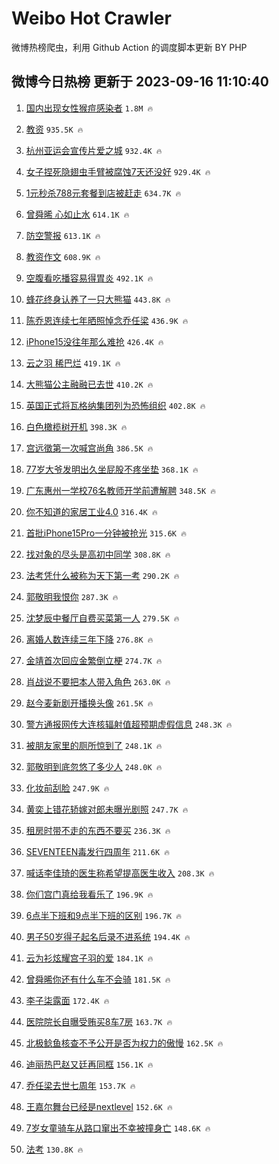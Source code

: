 # Weibo Hot Crawler 



微博热榜爬虫，利用 Github Action 的调度脚本更新 BY PHP 


## 微博今日热榜 更新于 2023-09-16 11:10:40 
1. [国内出现女性猴痘感染者](https://s.weibo.com/weibo?q=%23%E5%9B%BD%E5%86%85%E5%87%BA%E7%8E%B0%E5%A5%B3%E6%80%A7%E7%8C%B4%E7%97%98%E6%84%9F%E6%9F%93%E8%80%85%23&t=31&band_rank=1&Refer=top) `1.8M 🔥` 

1. [教资](https://s.weibo.com/weibo?q=%E6%95%99%E8%B5%84&t=31&band_rank=2&Refer=top) `935.5K 🔥` 

1. [杭州亚运会宣传片爱之城](https://s.weibo.com/weibo?q=%23%E6%9D%AD%E5%B7%9E%E4%BA%9A%E8%BF%90%E4%BC%9A%E5%AE%A3%E4%BC%A0%E7%89%87%E7%88%B1%E4%B9%8B%E5%9F%8E%23&t=31&band_rank=3&Refer=top) `932.4K 🔥` 

1. [女子捏死隐翅虫手臂被腐蚀7天还没好](https://s.weibo.com/weibo?q=%23%E5%A5%B3%E5%AD%90%E6%8D%8F%E6%AD%BB%E9%9A%90%E7%BF%85%E8%99%AB%E6%89%8B%E8%87%82%E8%A2%AB%E8%85%90%E8%9A%807%E5%A4%A9%E8%BF%98%E6%B2%A1%E5%A5%BD%23&t=31&band_rank=4&Refer=top) `929.4K 🔥` 

1. [1元秒杀788元套餐到店被赶走](https://s.weibo.com/weibo?q=%231%E5%85%83%E7%A7%92%E6%9D%80788%E5%85%83%E5%A5%97%E9%A4%90%E5%88%B0%E5%BA%97%E8%A2%AB%E8%B5%B6%E8%B5%B0%23&t=31&band_rank=5&Refer=top) `634.7K 🔥` 

1. [曾舜晞 心如止水](https://s.weibo.com/weibo?q=%E6%9B%BE%E8%88%9C%E6%99%9E%20%E5%BF%83%E5%A6%82%E6%AD%A2%E6%B0%B4&t=31&band_rank=6&Refer=top) `614.1K 🔥` 

1. [防空警报](https://s.weibo.com/weibo?q=%23%E9%98%B2%E7%A9%BA%E8%AD%A6%E6%8A%A5%23&t=31&band_rank=7&Refer=top) `613.1K 🔥` 

1. [教资作文](https://s.weibo.com/weibo?q=%E6%95%99%E8%B5%84%E4%BD%9C%E6%96%87&t=31&band_rank=8&Refer=top) `608.9K 🔥` 

1. [空腹看吃播容易得胃炎](https://s.weibo.com/weibo?q=%E7%A9%BA%E8%85%B9%E7%9C%8B%E5%90%83%E6%92%AD%E5%AE%B9%E6%98%93%E5%BE%97%E8%83%83%E7%82%8E&t=31&band_rank=9&Refer=top) `492.1K 🔥` 

1. [蜂花终身认养了一只大熊猫](https://s.weibo.com/weibo?q=%23%E8%9C%82%E8%8A%B1%E7%BB%88%E8%BA%AB%E8%AE%A4%E5%85%BB%E4%BA%86%E4%B8%80%E5%8F%AA%E5%A4%A7%E7%86%8A%E7%8C%AB%23&t=31&band_rank=10&Refer=top) `443.8K 🔥` 

1. [陈乔恩连续七年晒照悼念乔任梁](https://s.weibo.com/weibo?q=%23%E9%99%88%E4%B9%94%E6%81%A9%E8%BF%9E%E7%BB%AD%E4%B8%83%E5%B9%B4%E6%99%92%E7%85%A7%E6%82%BC%E5%BF%B5%E4%B9%94%E4%BB%BB%E6%A2%81%23&t=31&band_rank=11&Refer=top) `436.9K 🔥` 

1. [iPhone15没往年那么难抢](https://s.weibo.com/weibo?q=%23iPhone15%E6%B2%A1%E5%BE%80%E5%B9%B4%E9%82%A3%E4%B9%88%E9%9A%BE%E6%8A%A2%23&t=31&band_rank=12&Refer=top) `426.4K 🔥` 

1. [云之羽 稀巴烂](https://s.weibo.com/weibo?q=%E4%BA%91%E4%B9%8B%E7%BE%BD%20%E7%A8%80%E5%B7%B4%E7%83%82&t=31&band_rank=13&Refer=top) `419.1K 🔥` 

1. [大熊猫公主融融已去世](https://s.weibo.com/weibo?q=%23%E5%A4%A7%E7%86%8A%E7%8C%AB%E5%85%AC%E4%B8%BB%E8%9E%8D%E8%9E%8D%E5%B7%B2%E5%8E%BB%E4%B8%96%23&t=31&band_rank=14&Refer=top) `410.2K 🔥` 

1. [英国正式将瓦格纳集团列为恐怖组织](https://s.weibo.com/weibo?q=%23%E8%8B%B1%E5%9B%BD%E6%AD%A3%E5%BC%8F%E5%B0%86%E7%93%A6%E6%A0%BC%E7%BA%B3%E9%9B%86%E5%9B%A2%E5%88%97%E4%B8%BA%E6%81%90%E6%80%96%E7%BB%84%E7%BB%87%23&t=31&band_rank=15&Refer=top) `402.8K 🔥` 

1. [白色橄榄树开机](https://s.weibo.com/weibo?q=%E7%99%BD%E8%89%B2%E6%A9%84%E6%A6%84%E6%A0%91%E5%BC%80%E6%9C%BA&t=31&band_rank=16&Refer=top) `398.3K 🔥` 

1. [宫远徵第一次喊宫尚角](https://s.weibo.com/weibo?q=%E5%AE%AB%E8%BF%9C%E5%BE%B5%E7%AC%AC%E4%B8%80%E6%AC%A1%E5%96%8A%E5%AE%AB%E5%B0%9A%E8%A7%92&t=31&band_rank=17&Refer=top) `386.5K 🔥` 

1. [77岁大爷发明出久坐屁股不疼坐垫](https://s.weibo.com/weibo?q=%2377%E5%B2%81%E5%A4%A7%E7%88%B7%E5%8F%91%E6%98%8E%E5%87%BA%E4%B9%85%E5%9D%90%E5%B1%81%E8%82%A1%E4%B8%8D%E7%96%BC%E5%9D%90%E5%9E%AB%23&t=31&band_rank=18&Refer=top) `368.1K 🔥` 

1. [广东惠州一学校76名教师开学前遭解聘](https://s.weibo.com/weibo?q=%23%E5%B9%BF%E4%B8%9C%E6%83%A0%E5%B7%9E%E4%B8%80%E5%AD%A6%E6%A0%A176%E5%90%8D%E6%95%99%E5%B8%88%E5%BC%80%E5%AD%A6%E5%89%8D%E9%81%AD%E8%A7%A3%E8%81%98%23&t=31&band_rank=19&Refer=top) `348.5K 🔥` 

1. [你不知道的家居工业4.0](https://s.weibo.com/weibo?q=%23%E4%BD%A0%E4%B8%8D%E7%9F%A5%E9%81%93%E7%9A%84%E5%AE%B6%E5%B1%85%E5%B7%A5%E4%B8%9A4.0%23&t=31&band_rank=20&Refer=top) `316.4K 🔥` 

1. [首批iPhone15Pro一分钟被抢光](https://s.weibo.com/weibo?q=%23%E9%A6%96%E6%89%B9iPhone15Pro%E4%B8%80%E5%88%86%E9%92%9F%E8%A2%AB%E6%8A%A2%E5%85%89%23&t=31&band_rank=21&Refer=top) `315.6K 🔥` 

1. [找对象的尽头是高初中同学](https://s.weibo.com/weibo?q=%23%E6%89%BE%E5%AF%B9%E8%B1%A1%E7%9A%84%E5%B0%BD%E5%A4%B4%E6%98%AF%E9%AB%98%E5%88%9D%E4%B8%AD%E5%90%8C%E5%AD%A6%23&t=31&band_rank=22&Refer=top) `308.8K 🔥` 

1. [法考凭什么被称为天下第一考](https://s.weibo.com/weibo?q=%E6%B3%95%E8%80%83%E5%87%AD%E4%BB%80%E4%B9%88%E8%A2%AB%E7%A7%B0%E4%B8%BA%E5%A4%A9%E4%B8%8B%E7%AC%AC%E4%B8%80%E8%80%83&t=31&band_rank=23&Refer=top) `290.2K 🔥` 

1. [郭敬明我恨你](https://s.weibo.com/weibo?q=%E9%83%AD%E6%95%AC%E6%98%8E%E6%88%91%E6%81%A8%E4%BD%A0&t=31&band_rank=24&Refer=top) `287.3K 🔥` 

1. [沈梦辰中餐厅自费买菜第一人](https://s.weibo.com/weibo?q=%23%E6%B2%88%E6%A2%A6%E8%BE%B0%E4%B8%AD%E9%A4%90%E5%8E%85%E8%87%AA%E8%B4%B9%E4%B9%B0%E8%8F%9C%E7%AC%AC%E4%B8%80%E4%BA%BA%23&t=31&band_rank=25&Refer=top) `279.5K 🔥` 

1. [离婚人数连续三年下降](https://s.weibo.com/weibo?q=%23%E7%A6%BB%E5%A9%9A%E4%BA%BA%E6%95%B0%E8%BF%9E%E7%BB%AD%E4%B8%89%E5%B9%B4%E4%B8%8B%E9%99%8D%23&t=31&band_rank=26&Refer=top) `276.8K 🔥` 

1. [金靖首次回应金繁倒立梗](https://s.weibo.com/weibo?q=%23%E9%87%91%E9%9D%96%E9%A6%96%E6%AC%A1%E5%9B%9E%E5%BA%94%E9%87%91%E7%B9%81%E5%80%92%E7%AB%8B%E6%A2%97%23&t=31&band_rank=27&Refer=top) `274.7K 🔥` 

1. [肖战说不要把本人带入角色](https://s.weibo.com/weibo?q=%23%E8%82%96%E6%88%98%E8%AF%B4%E4%B8%8D%E8%A6%81%E6%8A%8A%E6%9C%AC%E4%BA%BA%E5%B8%A6%E5%85%A5%E8%A7%92%E8%89%B2%23&t=31&band_rank=28&Refer=top) `263.0K 🔥` 

1. [赵今麦新剧开播换头像](https://s.weibo.com/weibo?q=%23%E8%B5%B5%E4%BB%8A%E9%BA%A6%E6%96%B0%E5%89%A7%E5%BC%80%E6%92%AD%E6%8D%A2%E5%A4%B4%E5%83%8F%23&t=31&band_rank=29&Refer=top) `261.5K 🔥` 

1. [警方通报网传大连核辐射值超预期虚假信息](https://s.weibo.com/weibo?q=%23%E8%AD%A6%E6%96%B9%E9%80%9A%E6%8A%A5%E7%BD%91%E4%BC%A0%E5%A4%A7%E8%BF%9E%E6%A0%B8%E8%BE%90%E5%B0%84%E5%80%BC%E8%B6%85%E9%A2%84%E6%9C%9F%E8%99%9A%E5%81%87%E4%BF%A1%E6%81%AF%23&t=31&band_rank=30&Refer=top) `248.3K 🔥` 

1. [被朋友家里的厕所惊到了](https://s.weibo.com/weibo?q=%23%E8%A2%AB%E6%9C%8B%E5%8F%8B%E5%AE%B6%E9%87%8C%E7%9A%84%E5%8E%95%E6%89%80%E6%83%8A%E5%88%B0%E4%BA%86%23&t=31&band_rank=31&Refer=top) `248.1K 🔥` 

1. [郭敬明到底忽悠了多少人](https://s.weibo.com/weibo?q=%23%E9%83%AD%E6%95%AC%E6%98%8E%E5%88%B0%E5%BA%95%E5%BF%BD%E6%82%A0%E4%BA%86%E5%A4%9A%E5%B0%91%E4%BA%BA%23&t=31&band_rank=32&Refer=top) `248.0K 🔥` 

1. [化妆前刮脸](https://s.weibo.com/weibo?q=%E5%8C%96%E5%A6%86%E5%89%8D%E5%88%AE%E8%84%B8&t=31&band_rank=33&Refer=top) `247.9K 🔥` 

1. [黄奕上错花轿嫁对郎未曝光剧照](https://s.weibo.com/weibo?q=%23%E9%BB%84%E5%A5%95%E4%B8%8A%E9%94%99%E8%8A%B1%E8%BD%BF%E5%AB%81%E5%AF%B9%E9%83%8E%E6%9C%AA%E6%9B%9D%E5%85%89%E5%89%A7%E7%85%A7%23&t=31&band_rank=34&Refer=top) `247.7K 🔥` 

1. [租房时带不走的东西不要买](https://s.weibo.com/weibo?q=%23%E7%A7%9F%E6%88%BF%E6%97%B6%E5%B8%A6%E4%B8%8D%E8%B5%B0%E7%9A%84%E4%B8%9C%E8%A5%BF%E4%B8%8D%E8%A6%81%E4%B9%B0%23&t=31&band_rank=35&Refer=top) `236.3K 🔥` 

1. [SEVENTEEN毒发行四周年](https://s.weibo.com/weibo?q=%23SEVENTEEN%E6%AF%92%E5%8F%91%E8%A1%8C%E5%9B%9B%E5%91%A8%E5%B9%B4%23&t=31&band_rank=36&Refer=top) `211.6K 🔥` 

1. [喊话李佳琦的医生称希望提高医生收入](https://s.weibo.com/weibo?q=%23%E5%96%8A%E8%AF%9D%E6%9D%8E%E4%BD%B3%E7%90%A6%E7%9A%84%E5%8C%BB%E7%94%9F%E7%A7%B0%E5%B8%8C%E6%9C%9B%E6%8F%90%E9%AB%98%E5%8C%BB%E7%94%9F%E6%94%B6%E5%85%A5%23&t=31&band_rank=37&Refer=top) `208.3K 🔥` 

1. [你们宫门真给我看乐了](https://s.weibo.com/weibo?q=%E4%BD%A0%E4%BB%AC%E5%AE%AB%E9%97%A8%E7%9C%9F%E7%BB%99%E6%88%91%E7%9C%8B%E4%B9%90%E4%BA%86&t=31&band_rank=38&Refer=top) `196.9K 🔥` 

1. [6点半下班和9点半下班的区别](https://s.weibo.com/weibo?q=%236%E7%82%B9%E5%8D%8A%E4%B8%8B%E7%8F%AD%E5%92%8C9%E7%82%B9%E5%8D%8A%E4%B8%8B%E7%8F%AD%E7%9A%84%E5%8C%BA%E5%88%AB%23&t=31&band_rank=39&Refer=top) `196.7K 🔥` 

1. [男子50岁得子起名后录不进系统](https://s.weibo.com/weibo?q=%23%E7%94%B7%E5%AD%9050%E5%B2%81%E5%BE%97%E5%AD%90%E8%B5%B7%E5%90%8D%E5%90%8E%E5%BD%95%E4%B8%8D%E8%BF%9B%E7%B3%BB%E7%BB%9F%23&t=31&band_rank=40&Refer=top) `194.4K 🔥` 

1. [云为衫炫耀宫子羽的爱](https://s.weibo.com/weibo?q=%23%E4%BA%91%E4%B8%BA%E8%A1%AB%E7%82%AB%E8%80%80%E5%AE%AB%E5%AD%90%E7%BE%BD%E7%9A%84%E7%88%B1%23&t=31&band_rank=41&Refer=top) `184.1K 🔥` 

1. [曾舜晞你还有什么车不会骑](https://s.weibo.com/weibo?q=%23%E6%9B%BE%E8%88%9C%E6%99%9E%E4%BD%A0%E8%BF%98%E6%9C%89%E4%BB%80%E4%B9%88%E8%BD%A6%E4%B8%8D%E4%BC%9A%E9%AA%91%23&t=31&band_rank=42&Refer=top) `181.5K 🔥` 

1. [李子柒露面](https://s.weibo.com/weibo?q=%23%E6%9D%8E%E5%AD%90%E6%9F%92%E9%9C%B2%E9%9D%A2%23&t=31&band_rank=43&Refer=top) `172.4K 🔥` 

1. [医院院长自曝受贿买8车7房](https://s.weibo.com/weibo?q=%23%E5%8C%BB%E9%99%A2%E9%99%A2%E9%95%BF%E8%87%AA%E6%9B%9D%E5%8F%97%E8%B4%BF%E4%B9%B08%E8%BD%A67%E6%88%BF%23&t=31&band_rank=44&Refer=top) `163.7K 🔥` 

1. [北极鲶鱼核查不予公开是否为权力的傲慢](https://s.weibo.com/weibo?q=%23%E5%8C%97%E6%9E%81%E9%B2%B6%E9%B1%BC%E6%A0%B8%E6%9F%A5%E4%B8%8D%E4%BA%88%E5%85%AC%E5%BC%80%E6%98%AF%E5%90%A6%E4%B8%BA%E6%9D%83%E5%8A%9B%E7%9A%84%E5%82%B2%E6%85%A2%23&t=31&band_rank=45&Refer=top) `162.5K 🔥` 

1. [迪丽热巴赵又廷再同框](https://s.weibo.com/weibo?q=%23%E8%BF%AA%E4%B8%BD%E7%83%AD%E5%B7%B4%E8%B5%B5%E5%8F%88%E5%BB%B7%E5%86%8D%E5%90%8C%E6%A1%86%23&t=31&band_rank=46&Refer=top) `156.1K 🔥` 

1. [乔任梁去世七周年](https://s.weibo.com/weibo?q=%23%E4%B9%94%E4%BB%BB%E6%A2%81%E5%8E%BB%E4%B8%96%E4%B8%83%E5%91%A8%E5%B9%B4%23&t=31&band_rank=47&Refer=top) `153.7K 🔥` 

1. [王嘉尔舞台已经是nextlevel](https://s.weibo.com/weibo?q=%23%E7%8E%8B%E5%98%89%E5%B0%94%E8%88%9E%E5%8F%B0%E5%B7%B2%E7%BB%8F%E6%98%AFnextlevel%23&t=31&band_rank=48&Refer=top) `152.6K 🔥` 

1. [7岁女童骑车从路口窜出不幸被撞身亡](https://s.weibo.com/weibo?q=%237%E5%B2%81%E5%A5%B3%E7%AB%A5%E9%AA%91%E8%BD%A6%E4%BB%8E%E8%B7%AF%E5%8F%A3%E7%AA%9C%E5%87%BA%E4%B8%8D%E5%B9%B8%E8%A2%AB%E6%92%9E%E8%BA%AB%E4%BA%A1%23&t=31&band_rank=49&Refer=top) `148.6K 🔥` 

1. [法考](https://s.weibo.com/weibo?q=%E6%B3%95%E8%80%83&t=31&band_rank=50&Refer=top) `130.8K 🔥` 

